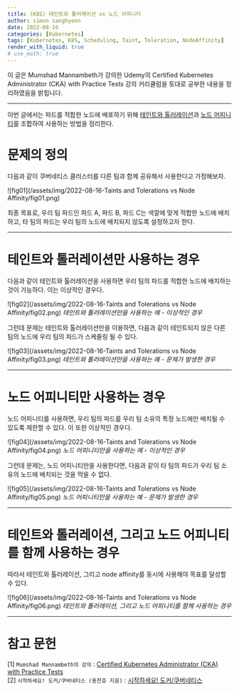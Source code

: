 ```yaml
---
title: (K8S) 테인트와 톨러레이션 vs 노드 어피니티
author: simon sanghyeon
date: 2022-08-16
categories: [Kubernetes]
tags: [Kubernetes, K8S, Scheduling, Taint, Toleration, NodeAffinity]
render_with_liquid: true
# use_math: true
---
```

이 글은 Mumshad Mannambeth가 강의한 Udemy의 Certified Kubernetes Administrator (CKA) with Practice Tests 강의 커리큘럼을 토대로 공부한 내용을 정리하였음을 밝힙니다.

---

이번 글에서는 파드를 적합한 노드에 배포하기 위해 [테인트와 톨러레이션](https://zerojsh00.github.io/posts/K8S_Taints-and-Tolerations/)과 [노드 어피니티](https://zerojsh00.github.io/posts/Node-Selector-and-Node-Affinity/)를 조합하여 사용하는 방법을 정리한다.

# 문제의 정의

다음과 같이 쿠버네티스 클러스터를 다른 팀과 함께 공유해서 사용한다고 가정해보자.

![fig01](/assets/img/2022-08-16-Taints and Tolerations vs Node Affinity/fig01.png)

최종 목표로, 우리 팀 파드인 파드 A, 파드 B, 파드 C는 색깔에 맞게 적합한 노드에 배치하고, 타 팀의 파드는 우리 팀의 노드에 배치되지 않도록 설정하고자 한다.

---

# 테인트와 톨러레이션만 사용하는 경우

다음과 같이 테인트와 톨러레이션을 사용하면 우리 팀의 파드를 적합한 노드에 배치하는 것이 가능하다. 이는 이상적인 경우다.

![fig02](/assets/img/2022-08-16-Taints and Tolerations vs Node Affinity/fig02.png)
*테인트와 톨러레이션만을 사용하는 예 - 이상적인 경우*

그런데 문제는 테인트와 톨러레이션만을 이용하면, 다음과 같이 테인트되지 않은 다른 팀의 노드에 우리 팀의 파드가 스케줄링 될 수 있다.

![fig03](/assets/img/2022-08-16-Taints and Tolerations vs Node Affinity/fig03.png)
*테인트와 톨러레이션만을 사용하는 예 - 문제가 발생한 경우*

---

# 노드 어피니티만 사용하는 경우

노드 어피니티를 사용하면, 우리 팀의 파드를 우리 팀 소유의 특정 노드에만 배치될 수 있도록 제한할 수 있다. 이 또한 이상적인 경우다.

![fig04](/assets/img/2022-08-16-Taints and Tolerations vs Node Affinity/fig04.png)
*노드 어피니티만을 사용하는 예 - 이상적인 경우*

그런데 문제는, 노드 어피니티만을 사용한다면, 다음과 같이 타 팀의 파드가 우리 팀 소유의 노드에 배치되는 것을 막을 수 없다.

![fig05](/assets/img/2022-08-16-Taints and Tolerations vs Node Affinity/fig05.png)
*노드 어피니티만을 사용하는 예 - 문제가 발생한 경우*

---

# 테인트와 톨러레이션, 그리고 노드 어피니티를 함께 사용하는 경우

따라서 테인트와 톨러레이션, 그리고 node affinity를 동시에 사용해야 목표를 달성할 수 있다.

![fig06](/assets/img/2022-08-16-Taints and Tolerations vs Node Affinity/fig06.png)
*테인트와 톨러레이션, 그리고 노드 어피니티를 함께 사용하는 경우*

---

# 참고 문헌

[1] `Mumshad Mannambeth의 강의` : [Certified Kubernetes Administrator (CKA) with Practice Tests](https://www.udemy.com/course/certified-kubernetes-administrator-with-practice-tests/)<br>
[2] `시작하세요! 도커/쿠버네티스 (용찬호 지음)` : [시작하세요! 도커/쿠버네티스](http://www.yes24.com/Product/Goods/84927385)<br>

